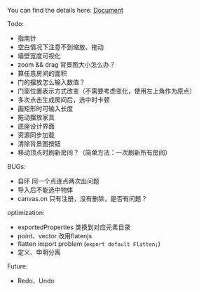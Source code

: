 You can find the details here: [Document](https://github.com/fss-ai/Eitri/wiki)


Todo:

- 指南针
- 空白情况下注意不到缩放、拖动
- 墙壁宽度可视化
- zoom && drag 背景图大小怎么办？
- 算任意房间的面积
- 门的摆放怎么输入数值？
- 门窗位置表示方式改变（不需要考虑变化，使用左上角作为原点）
- 多次点击生成房间后，选中时卡顿
- 画矩形时可输入长度
- 拖动摆放家具
- 底座设计界面
- 资源同步加载
- 清除背景图按钮    
- 移动顶点时刷新房间？（简单方法：一次刷新所有房间）

BUGs:

- 自环 同一个点连点两次出问题
- 导入后不能选中物体
- canvas.on 只有注册，没有删除，是否有问题？

optimization:

- exportedProperties 类换到对应元素目录
- point、vector 改用flatenjs
- flatten import problem  (`export default Flatten;`)
- 定义、申明分离

Future: 

- Redo、Undo
